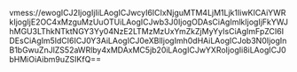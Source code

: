 vmess://ewogICJ2IjogIjIiLAogICJwcyI6ICIxNjguMTM4LjM1Ljk1IiwKICAiYWRkIjogIjE2OC4xMzguMzUuOTUiLAogICJwb3J0IjogODAsCiAgImlkIjogIjFkYWJhMGU3LThkNTktNGY3Yy04NzE2LTMzMzUxYmZkZjMyYyIsCiAgImFpZCI6IDEsCiAgIm5ldCI6ICJ0Y3AiLAogICJ0eXBlIjogImh0dHAiLAogICJob3N0IjogInB1bGwuZnJlZS52aWRlby4xMDAxMC5jb20iLAogICJwYXRoIjogIi8iLAogICJ0bHMiOiAibm9uZSIKfQ==
